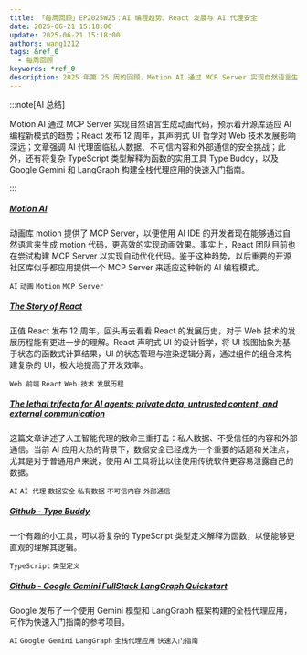 ```yaml
---
title: 「每周回顾」EP2025W25：AI 编程趋势、React 发展与 AI 代理安全
date: 2025-06-21 15:18:00
update: 2025-06-21 15:18:00
authors: wang1212
tags: &ref_0
  - 每周回顾
keywords: *ref_0
description: 2025 年第 25 周的回顾，Motion AI 通过 MCP Server 实现自然语言生成动画代码，预示着开源库适应 AI 编程新模式的趋势；React 发布 12 周年，其声明式 UI 哲学对 Web 技术发展影响深远；文章强调 AI 代理面临私人数据、不可信内容和外部通信的安全挑战；此外，还有将复杂 TypeScript 类型解释为函数的实用工具 Type Buddy，以及 Google Gemini 和 LangGraph 构建全栈代理应用的快速入门指南。
---
```


:::note[AI 总结]

Motion AI 通过 MCP Server 实现自然语言生成动画代码，预示着开源库适应 AI 编程新模式的趋势；React 发布 12 周年，其声明式 UI 哲学对 Web 技术发展影响深远；文章强调 AI 代理面临私人数据、不可信内容和外部通信的安全挑战；此外，还有将复杂 TypeScript 类型解释为函数的实用工具 Type Buddy，以及 Google Gemini 和 LangGraph 构建全栈代理应用的快速入门指南。

:::

<!-- truncate -->

##### [Motion AI](https://motion.dev/docs/ai-llm-documentation)

动画库 motion 提供了 MCP Server，以便使用 AI IDE 的开发者现在能够通过自然语言来生成 motion 代码，更高效的实现动画效果。事实上，React 团队目前也在尝试构建 MCP Server 以实现自动优化代码。鉴于这种趋势，以后重要的开源社区库似乎都应用提供一个 MCP Server 来适应这种新的 AI 编程模式。

`AI` `动画` `Motion` `MCP Server`

##### [The Story of React](https://www.youtube.com/watch?v=Wm_xI7KntDs)

正值 React 发布 12 周年，回头再去看看 React 的发展历史，对于 Web 技术的发展历程能有更进一步的理解。React 声明式 UI 的设计哲学，将 UI 视图抽象为基于状态的函数式计算结果，UI 的状态管理与渲染逻辑分离，通过组件的组合来构建复杂的 UI，极大地提高了开发效率。

`Web 前端` `React` `Web 技术` `发展历程`

##### [The lethal trifecta for AI agents: private data, untrusted content, and external communication](https://simonwillison.net/2025/Jun/16/the-lethal-trifecta/)

这篇文章讲述了人工智能代理的致命三重打击：私人数据、不受信任的内容和外部通信。当前 AI 应用火热的背景下，数据安全已经成为一个重要的话题和关注点，尤其是对于普通用户来说，使用 AI 工具将比以往使用传统软件更容易泄露自己的数据。

`AI` `AI 代理` `数据安全` `私有数据` `不可信内容` `外部通信`

##### [Github - Type Buddy](https://github.com/typed-rocks/type-buddy)

一个有趣的小工具，可以将复杂的 TypeScript 类型定义解释为函数，以便能够更直观的理解其逻辑。

`TypeScript` `类型定义`

##### [Github - Google Gemini FullStack LangGraph Quickstart](https://github.com/google-gemini/gemini-fullstack-langgraph-quickstart)

Google 发布了一个使用 Gemini 模型和 LangGraph 框架构建的全栈代理应用，可作为快速入门指南的参考项目。

`AI` `Google Gemini` `LangGraph` `全栈代理应用` `快速入门指南`

